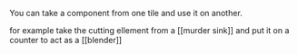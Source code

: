 You can take a component from one tile and use it on another. 

for example take the cutting ellement from a [[murder sink]] and put it on a counter to act as a [[blender]]